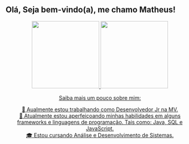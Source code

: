 ## Olá, Seja bem-vindo(a), me chamo Matheus!
<div align="center">
  <a href="https://github.com/matheusmedeirosn">
  <img height="180em" src="https://github-readme-stats.vercel.app/api?username=matheusmedeirosn&show_icons=true&theme=blue-green&include_all_commits=true&count_private=true"/>
  <img height="180em" src="https://github-readme-stats.vercel.app/api/top-langs/?username=matheusmedeirosn&layout=compact&langs_count=7&theme=blue-green"/>


Saiba mais um pouco sobre mim:

🔭 Aualmente estou trabalhando como Desenvolvedor Jr na MV.
<br>
🌱 Atualmente estou aperfeiçoando minhas habilidades em alguns frameworks e linguagens de programação. Tais como: Java, SQL e JavaScript.
<br>
🎓 Estou cursando Análise e Desenvolvimento de Sistemas.
<!--
<br>
⚡ Curiosidades: Gosto muito de estudar sobre pinturas do renascimento.
-->
